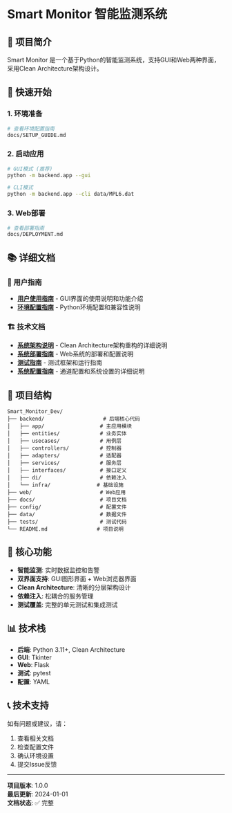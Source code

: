 # Smart Monitor 智能监测系统

## 🎯 项目简介

Smart Monitor 是一个基于Python的智能监测系统，支持GUI和Web两种界面，采用Clean Architecture架构设计。

## 🚀 快速开始

### 1. 环境准备
```bash
# 查看环境配置指南
docs/SETUP_GUIDE.md
```

### 2. 启动应用
```bash
# GUI模式 (推荐)
python -m backend.app --gui

# CLI模式
python -m backend.app --cli data/MPL6.dat
```

### 3. Web部署
```bash
# 查看部署指南
docs/DEPLOYMENT.md
```

## 📚 详细文档

### 🎯 用户指南
- **[用户使用指南](docs/USER_GUIDE.md)** - GUI界面的使用说明和功能介绍
- **[环境配置指南](docs/SETUP_GUIDE.md)** - Python环境配置和兼容性说明

### 🏗️ 技术文档
- **[系统架构说明](docs/ARCHITECTURE.md)** - Clean Architecture架构重构的详细说明
- **[系统部署指南](docs/DEPLOYMENT.md)** - Web系统的部署和配置说明
- **[测试指南](docs/TESTING.md)** - 测试框架和运行指南
- **[系统配置指南](docs/CONFIGURATION.md)** - 通道配置和系统设置的详细说明

## 📁 项目结构

```
Smart_Monitor_Dev/
├── backend/                   # 后端核心代码
│   ├── app/                  # 主应用模块
│   ├── entities/             # 业务实体
│   ├── usecases/             # 用例层
│   ├── controllers/          # 控制器
│   ├── adapters/             # 适配器
│   ├── services/             # 服务层
│   ├── interfaces/           # 接口定义
│   ├── di/                   # 依赖注入
│   └── infra/               # 基础设施
├── web/                      # Web应用
├── docs/                     # 项目文档
├── config/                   # 配置文件
├── data/                     # 数据文件
├── tests/                    # 测试代码
└── README.md                # 项目说明
```

## 🎯 核心功能

- **智能监测**: 实时数据监控和告警
- **双界面支持**: GUI图形界面 + Web浏览器界面
- **Clean Architecture**: 清晰的分层架构设计
- **依赖注入**: 松耦合的服务管理
- **测试覆盖**: 完整的单元测试和集成测试

## 📊 技术栈

- **后端**: Python 3.11+, Clean Architecture
- **GUI**: Tkinter
- **Web**: Flask
- **测试**: pytest
- **配置**: YAML

## 📞 技术支持

如有问题或建议，请：
1. 查看相关文档
2. 检查配置文件
3. 确认环境设置
4. 提交Issue反馈

---

**项目版本**: 1.0.0  
**最后更新**: 2024-01-01  
**文档状态**: ✅ 完整 